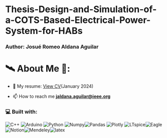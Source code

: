 # Thesis-Design-and-Simulation-of-a-COTS-Based-Electrical-Power-System-for-HABs

<h3 align="left">Author: Josué Romeo Aldana Aguilar </h3>
<p align="left">

# 🛰️ About Me 🔭:

-   📃 My resume: [View CV](https://github.com/AJ23A/AJ23A/blob/master/ResearcherCV.pdf)(January 2024)

-   📫 How to reach me **jaldana.aguilar@ieee.org**

<h3 align="left">💻 Built with: </h3>

![C++](https://img.shields.io/badge/-\-000?&logo=cplusplus) ![Arduino](https://img.shields.io/badge/-Arduino-000?&logo=Arduino) ![Python](https://img.shields.io/badge/-Python-000?&logo=Python) ![Numpy](https://img.shields.io/badge/-Numpy-000?&logo=Numpy)![Pandas](https://img.shields.io/badge/-Pandas-000?&logo=Pandas) ![Plotly](https://img.shields.io/badge/-Plotly-000?&logo=Plotly) ![LTspice](https://img.shields.io/badge/-LTspice-000?&logo=LTspice)![Eagle](https://img.shields.io/badge/-Eagle-000?&logo=Eagle)![Notion](https://img.shields.io/badge/-Notion-000?&logo=Notion)![Mendeley](https://img.shields.io/badge/-Mendeley-000?&logo=Mendeley)![latex](https://img.shields.io/badge/-LaTeX-000?&logo=latex)
